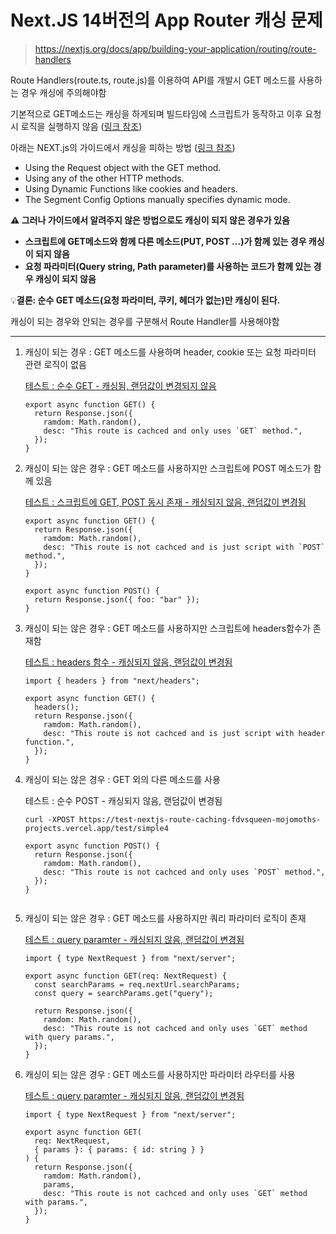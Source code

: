 # Next.JS 14버전의 App Router 캐싱 문제

> https://nextjs.org/docs/app/building-your-application/routing/route-handlers

Route Handlers(route.ts, route.js)를 이용하여 API를 개발시 GET 메소드를 사용하는 경우 캐싱에 주의해야함

기본적으로 GET메소드는 캐싱을 하게되며 빌드타임에 스크립트가 동작하고 이후 요청시 로직을 실행하지 않음 ([링크 참조](https://nextjs.org/docs/app/building-your-application/routing/route-handlers#caching))

아래는 NEXT.js의 가이드에서 캐싱을 피하는 방법 ([링크 참조](https://nextjs.org/docs/app/building-your-application/routing/route-handlers#opting-out-of-caching))

- Using the Request object with the GET method.
- Using any of the other HTTP methods.
- Using Dynamic Functions like cookies and headers.
- The Segment Config Options manually specifies dynamic mode.

**⚠️ 그러나 가이드에서 알려주지 않은 방법으로도 캐싱이 되지 않은 경우가 있음**

- **스크립트에 GET메소드와 함께 다른 메소드(PUT, POST ...)가 함께 있는 경우 캐싱이 되지 않음**
- **요청 파라미터(Query string, Path parameter)를 사용하는 코드가 함께 있는 경우 캐싱이 되지 않음**

💡**결론: 순수 GET 메소드(요청 파라미터, 쿠키, 헤더가 없는)만 캐싱이 된다.**

캐싱이 되는 경우와 안되는 경우를 구분해서 Route Handler를 사용해야함

---

1. 캐싱이 되는 경우 : GET 메소드를 사용하며 header, cookie 또는 요청 파라미터 관련 로직이 없음

   [테스트 : 순수 GET - 캐싱됨, 랜덤값이 변경되지 않음](https://test-nextjs-route-caching-fdvsqueen-mojomoths-projects.vercel.app/test/simple1)

   ```
   export async function GET() {
     return Response.json({
       ramdom: Math.random(),
       desc: "This route is cachced and only uses `GET` method.",
     });
   }

   ```

2. 캐싱이 되는 않은 경우 : GET 메소드를 사용하지만 스크립트에 POST 메소드가 함께 있음

   [테스트 : 스크립트에 GET, POST 동시 존재 - 캐싱되지 않음, 랜덤값이 변경됨](https://test-nextjs-route-caching-fdvsqueen-mojomoths-projects.vercel.app/test/simple2)

   ```
   export async function GET() {
     return Response.json({
       ramdom: Math.random(),
       desc: "This route is not cachced and is just script with `POST` method.",
     });
   }

   export async function POST() {
     return Response.json({ foo: "bar" });
   }

   ```

3. 캐싱이 되는 않은 경우 : GET 메소드를 사용하지만 스크립트에 headers함수가 존재함

   [테스트 : headers 함수 - 캐싱되지 않음, 랜덤값이 변경됨](https://test-nextjs-route-caching-fdvsqueen-mojomoths-projects.vercel.app/test/simple3)

   ```
   import { headers } from "next/headers";

   export async function GET() {
     headers();
     return Response.json({
       ramdom: Math.random(),
       desc: "This route is not cachced and is just script with header function.",
     });
   }

   ```

4. 캐싱이 되는 않은 경우 : GET 외의 다른 메소드를 사용

   테스트 : 순수 POST - 캐싱되지 않음, 랜덤값이 변경됨

   ```
   curl -XPOST https://test-nextjs-route-caching-fdvsqueen-mojomoths-projects.vercel.app/test/simple4
   ```

   ```
   export async function POST() {
     return Response.json({
       ramdom: Math.random(),
       desc: "This route is not cachced and only uses `POST` method.",
     });
   }


   ```

5. 캐싱이 되는 않은 경우 : GET 메소드를 사용하지만 쿼리 파라미터 로직이 존재

   [테스트 : query paramter - 캐싱되지 않음, 랜덤값이 변경됨](https://test-nextjs-route-caching-fdvsqueen-mojomoths-projects.vercel.app/test/simple5?q=1)

   ```
   import { type NextRequest } from "next/server";

   export async function GET(req: NextRequest) {
     const searchParams = req.nextUrl.searchParams;
     const query = searchParams.get("query");

     return Response.json({
       ramdom: Math.random(),
       desc: "This route is not cachced and only uses `GET` method with query params.",
     });
   }

   ```

6. 캐싱이 되는 않은 경우 : GET 메소드를 사용하지만 파라미터 라우터를 사용

   [테스트 : query paramter - 캐싱되지 않음, 랜덤값이 변경됨](https://test-nextjs-route-caching-fdvsqueen-mojomoths-projects.vercel.app/test/simple1/test)

   ```
   import { type NextRequest } from "next/server";

   export async function GET(
     req: NextRequest,
     { params }: { params: { id: string } }
   ) {
     return Response.json({
       ramdom: Math.random(),
       params,
       desc: "This route is not cachced and only uses `GET` method with params.",
     });
   }


   ```
